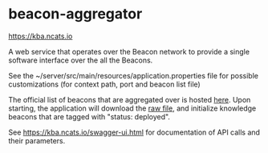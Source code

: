 # beacon-aggregator

https://kba.ncats.io

A web service that operates over the Beacon network to provide a single software interface over the all the Beacons.

See the ~/server/src/main/resources/application.properties file for possible customizations (for context path, port and beacon list file)

The official list of beacons that are aggregated over is hosted [here](https://github.com/NCATS-Tangerine/translator-knowledge-beacon/blob/develop/api/knowledge-beacon-list.yaml). Upon starting, the application will download the [raw file](https://raw.githubusercontent.com/NCATS-Tangerine/translator-knowledge-beacon/develop/api/knowledge-beacon-list.yaml), and initialize knowledge beacons that are tagged with "status: deployed".

See https://kba.ncats.io/swagger-ui.html for documentation of API calls and their parameters.

